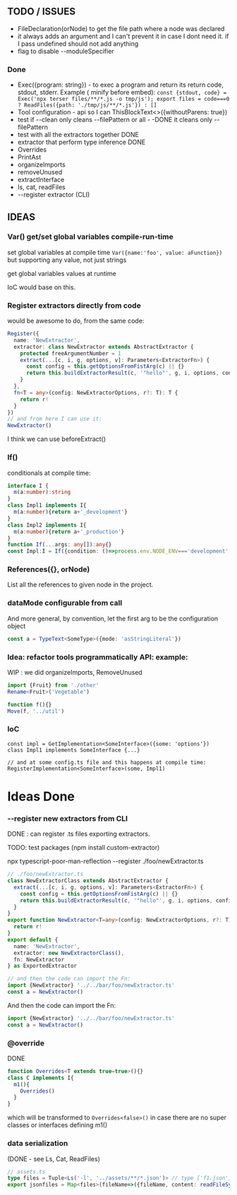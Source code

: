 
## TODO / ISSUES

 * FileDeclaration<Type>(orNode) to get the file path where a node was declared
 * it always adds an argument and I can't prevent it in case I dont need it. if I pass undefined should not add anything
 * flag to disable --moduleSpecifier

### Done

 * Exec({program: string}) - to exec a program and return its return code, stdout, stderr. Example ( minify before embed): `const {stdout, code} = Exec('npx terser files/**/*.js -o tmp/js'); export files = code===0 ? ReadFiles({path: './tmp/js/**/*.js'}) : []`
 * Tool configuration - api so I can ThisBlockText<>({withoutParens: true})
 * test if --clean only cleans --filePattern or all - -DONE it cleans only --filePattern
 * test with all the extractors together DONE
 * extractor that perform type inference DONE
 * Overrides
 * PrintAst
 * organizeImports
 * removeUnused
 * extractInterface
 * ls, cat, readFiles 
 * --register extractor (CLI)



## IDEAS

### Var() get/set global variables compile-run-time

set global variables at compile time `Var({name:'foo', value: aFunction})` but supporting any value, not just strings

get global variables values at runtime

IoC would base on this.


### Register extractors directly from code

would be awesome to do, from the same code:

```ts
Register({
  name: 'NewExtractor', 
  extractor: class NewExtractor extends AbstractExtractor {
    protected freeArgumentNumber = 1
    extract(...[c, i, g, options, v]: Parameters<ExtractorFn>) {
      const config = this.getOptionsFromFistArg(c) || {}
      return this.buildExtractorResult(c, '"hello"', g, i, options, config)
    }
  }, 
  fn<T = any>(config: NewExtractorOptions, r?: T): T {
    return r!
  }
})
// and from here I can use it: 
NewExtractor()
```
I think we can use beforeExtract()


### If()

conditionals at compile time:

```ts
interface I {
  m(a:number):string
}
class Impl1 implements I{
  m(a:number){return a+'_development'}
}
class Impl2 implements I{
  m(a:number){return a+'_production'}
}
function If(...args: any[]):any{}
const Impl:I = If({condition: ()=>process.env.NODE_ENV==='development', then: ()=>Impl1, else: ()=>Impl2})
```

### References<Type>({}, orNode)

List all the references to given node in the project.


### dataMode configurable from call

And more general, by convention, let the first arg to be the configuration object

```ts
const a = TypeText<SomeType>({mode: 'asStringLiteral'})
```

### Idea: refactor tools programmatically API: example: 

WIP : we did organizeImports, RemoveUnused

```ts
import {Fruit} from './other'
Rename<Fruit>('Vegetable')
```

 ```ts
function f(){}
Move(f, '../util')
 ```


### IoC

```
const impl = GetImplementation<SomeInterface>({some: 'options'})
class Impl1 implements SomeInterface {...}

// and at some config.ts file and this happens at compile time:
RegisterImplementation<SomeInterface>(some, Impl1)
```




# Ideas Done

### --register new extractors from CLI

DONE : can register .ts files exporting extractors. 

TODO: test packages (npm install custom-extractor)

npx typescript-poor-man-reflection --register ./foo/newExtractor.ts


```ts
// ./foo/newExtractor.ts
class NewExtractorClass extends AbstractExtractor {
  extract(...[c, i, g, options, v]: Parameters<ExtractorFn>) {
    const config = this.getOptionsFromFistArg(c) || {}
    return this.buildExtractorResult(c, '"hello"', g, i, options, config)
  }
}
export function NewExtractor<T=any>(config: NewExtractorOptions, r?: T): T {
  return r!
}
export default {
  name: 'NewExtractor',
  extractor: new NewExtractorClass(),
  fn: NewExtractor
} as ExportedExtractor

// and then the code can import the Fn: 
import {NewExtractor} '../../bar/foo/newExtractor.ts'
const a = NewExtractor()
```

And then the code can import the Fn: 
```ts
import {NewExtractor} '../../bar/foo/newExtractor.ts'
const a = NewExtractor()
```

### @override

DONE

```ts
function Overrides<T extends true=true>(){}
class C implements I{
  m1(){
    Overrides()
  }
}
```
which will be transformed to `Overrides<false>()` in case there are no super classes or interfaces defining m1()



###  data serialization 

(DONE - see Ls, Cat, ReadFiles)

```ts
// assets.ts
type files = Tuple<Ls('-l', '../assets/**/*.json')> // type ['f1.json', ...]
export jsonfiles = Map<files>(fileName=>({fileName, content: readFileSync(f))}) // array with file contents {fileName, content}[]
```